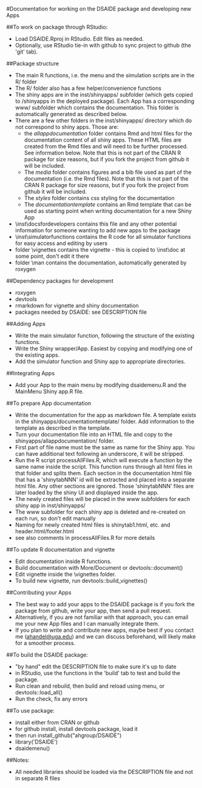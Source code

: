 #Documentation for working on the DSAIDE package and developing new Apps 

##To work on package through RStudio: 
* Load DSAIDE.Rproj in RStudio. Edit files as needed.
* Optionally, use RStudio tie-in with github to sync project to github (the 'git' tab).

##Package structure 
* The main R functions, i.e. the menu and the simulation scripts are in the R/ folder
* The R/ folder also has a few helper/convenience functions
* The shiny apps are in the inst/shinyapps/ subfolder (which gets copied to /shinyapps in the deployed package). Each App has a corresponding www/ subfolder which contains the documentation. This folder is automatically generated as described below.
* There are a few other folders in the inst/shinyapps/ directory which do not correspond to shiny apps. Those are:
    * the _allappdocumentation_ folder contains Rmd and html files for the documentation content of all shiny apps. These HTML files are created from the Rmd files and will need to be further processed. See information below. Note that this is not part of the CRAN R package for size reasons, but if you fork the project from github it will be included.
    * The _media_ folder contains figures and a bib file used as part of the documentation (i.e. the Rmd files). Note that this is not part of the CRAN R package for size reasons, but if you fork the project from github it will be included.
    * The _styles_ folder contains css styling for the documentation
    * The _documentationtemplate_ contains an Rmd template that can be used as starting point when writing documentation for a new Shiny App
* \inst\docsfordevelopers contains this file and any other potential information for someone wanting to add new apps to the package
* \inst\simulatorfunctions contains the R code for all simulator functions for easy access and editing by users
* folder \vignettes contains the vignette - this is copied to \inst\doc at some point, don't edit it there
* folder \man contains the documentation, automatically generated by roxygen

##Dependency packages for development
* roxygen
* devtools
* rmarkdown for vignette and shiny documentation
* packages needed by DSAIDE: see DESCRIPTION file

##Adding Apps
* Write the main simulator function, following the structure of the existing functions.
* Write the Shiny wrapper/App. Easiest by copying and modifying one of the existing apps.
* Add the simulator function and Shiny app to appropriate directories.

##Integrating Apps
* Add your App to the main menu by modifying dsaidemenu.R and the MainMenu Shiny app.R file.

##To prepare App documentation
* Write the documentation for the app as markdown file. A template exists in the shinyapps/documentationtemplate/ folder. Add information to the template as described in the template. 
* Turn your documentation file into an HTML file and copy to the shinyapps/allappdocumentation/ folder. 
* First part of file name must be the same as name for the Shiny app. You can have additional text following an underscore, it will be stripped.  
* Run the R script processAllFiles.R, which will execute a function by the same name inside the script. This function runs through all html files in that folder and splits them. Each section in the documentation html file that has a 'shinytabNNN' id will be extracted and placed into a separate html file. Any other sections are ignored. Those 'shinytabNNN' files are later loaded by the shiny UI and displayed inside the app.
* The newly created files will be placed in the www subfolders for each shiny app in inst/shinyapps/
* The www subfolder for each shiny app is deleted and re-created on each run, so don't edit manually
* Naming for newly created html files is shinytab1.html, etc. and header.html/footer.html
* see also comments in processAllFiles.R for more details

##To update R documentation and vignette
* Edit documentation inside R functions. 
* Build documentation with More/Document or devtools::document()
* Edit vignette inside the \vignettes folder.
* To build new vignette, run devtools::build_vignettes()

##Contributing your Apps
* The best way to add your apps to the DSAIDE package is if you fork the package from github, write your app, then send a pull request.
* Alternatively, if you are not familiar with that approach, you can email me your new App files and I can manually integrate them.
* If you plan to write and contribute new apps, maybe best if you contact me (ahandel@uga.edu) and we can discuss beforehand, will likely make for a smoother process.

##To build the DSAIDE package:
* "by hand" edit the DESCRIPTION file to make sure it's up to date
* in RStudio, use the functions in the 'build' tab to test and build the package.
* Run clean and rebuild, then build and reload using menu, or devtools::load_all()
* Run the check, fix any errors 

##To use package:
* install either from CRAN or github
* for github install, install devtools package, load it
* then run install_github("ahgroup/DSAIDE")
* library('DSAIDE') 
* dsaidemenu()

##Notes:
* All needed libraries should be loaded via the DESCRIPTION file and not in separate R files